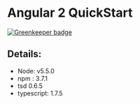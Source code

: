 # Angular 2 QuickStart

[![Greenkeeper badge](https://badges.greenkeeper.io/maissani/angular-quickstart-with-ng2.svg)](https://greenkeeper.io/)

## Details:

- Node: v5.5.0
- npm : 3.7.1
- tsd 0.6.5
- typescript: 1.7.5

